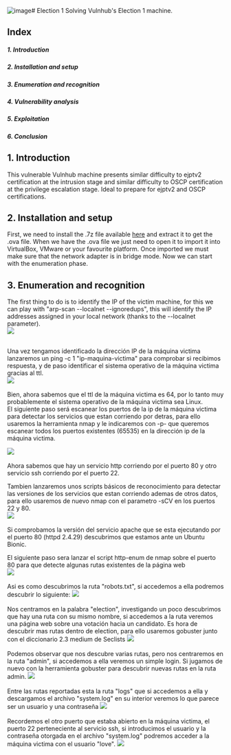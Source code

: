 ![image](https://github.com/rsnchzl/election-1/assets/120066124/6f64be7a-7c64-412a-9bea-a5dad54e5247)# Election 1
Solving Vulnhub's Election 1 machine.

<div>
  <h2>Index</h2>
  <h5>1. Introduction<h5>
  <h5>2. Installation and setup</h5>
  <h5>3. Enumeration and recognition</h5>
  <h5>4. Vulnerability analysis</h5>
  <h5>5. Exploitation</h5>
  <h5>6. Conclusion</h5>
</div>

<div>
  <h2>1. Introduction</h2>
 This vulnerable Vulnhub machine presents similar difficulty to ejptv2 certification at the intrusion stage and similar difficulty to OSCP certification at the privilege escalation stage. Ideal to prepare for ejptv2 and OSCP certifications.
</div>

<div>
  <h2>2. Installation and setup</h2>
  
</div>

  First, we need to install the .7z file available [here](https://www.vulnhub.com/entry/election-1,503/) and extract it to get the .ova file. When we have the .ova file we just need to open it to import it into VirtualBox, VMware or your favourite platform.  Once imported we must make sure that the network adapter is in bridge mode. Now we can start with the enumeration phase.

<div>
  <h2>  3. Enumeration and recognition</h2>
  The first thing to do is to identify the IP of the victim machine, for this we can play with "arp-scan --localnet --ignoredups", this will identify the IP addresses assigned in your local network (thanks to the --localnet parameter).<br/>
  <img src="https://github.com/rsnchzl/election-1/blob/main/screenshots/enumeration/screenshotsarpscan.png"/> <br/>
  <br/>
  
  Una vez tengamos identificado la dirección IP de la máquina victima lanzaremos un ping -c 1 "ip-maquina-victima" para comprobar si recibimos respuesta, y de paso identificar el sistema operativo de la máquina victima gracias al ttl.<br/>
  <img src="https://github.com/rsnchzl/election-1/blob/main/screenshots/enumeration/sceenshotsping.png"/> <br/>
  <br/>
  Bien, ahora sabemos que el ttl de la máquina victima es 64, por lo tanto muy probablemente el sistema operativo de la máquina victima sea Linux. <br/>
  El siguiente paso será  escanear los puertos de la ip de la máquina victima para detectar los servicios que estan corriendo por detras, para ello usaremos la herramienta nmap y le indicaremos con -p- que queremos escanear todos los puertos existentes (65535) en la dirección ip de la máquina victima.

  <img src="https://github.com/rsnchzl/election-1/blob/main/screenshots/enumeration/screenshotsnmap.png"/> <br/>
  <br/>
  Ahora sabemos que hay un servicio http corriendo por el puerto 80 y otro servicio ssh corriendo por el puerto 22. <br/>

  Tambien lanzaremos unos scripts básicos de reconocimiento para detectar las versiones de los servicios que estan corriendo ademas de otros datos, para ello usaremos de nuevo nmap con el parametro -sCV en los puertos 22 y 80.<br/>
  <img src="https://github.com/rsnchzl/election-1/blob/main/screenshots/enumeration/screenshotsnmapscv.png"/> <br/> 
  <br/>
  Si comprobamos la versión del servicio apache que se esta ejecutando por el puerto 80 (httpd 2.4.29) descubrimos que estamos ante un Ubuntu Bionic. <br/>

  El siguiente paso sera lanzar el script http-enum de nmap sobre el puerto 80 para que detecte algunas rutas existentes de la página web <br/>
  <img src="https://github.com/rsnchzl/election-1/blob/main/screenshots/enumeration/screenshotsnmaphttpenum.png"/> <br/>
  <br/>
  Asi es como descubrimos la ruta "robots.txt", si accedemos a ella podremos descubrir lo siguiente: 
  <img src="https://github.com/rsnchzl/election-1/blob/main/screenshots/enumeration/screenshotsrobotstxt.png"/> <br/>
  <br/>
  Nos centramos en la palabra "election", investigando un poco descubrimos que hay una ruta con su mismo nombre, si accedemos a la ruta veremos una página web sobre una votación hacia un candidato.
  Es hora de descubrir mas rutas dentro de election, para ello usaremos gobuster junto con el diccionario 2.3 medium de Seclists
  <img src="https://github.com/rsnchzl/election-1/blob/main/screenshots/enumeration/screenshotgobuster.png"/> <br/>
  <br/>
  Podemos observar que nos descubre varias rutas, pero nos centraremos en la ruta "admin", si accedemos a ella veremos un simple login. Si jugamos de nuevo con la herramienta gobuster para descubrir nuevas rutas en la ruta admin.
  <img src="https://github.com/rsnchzl/election-1/blob/main/screenshots/enumeration/screenshotgobusteradmin.png"/> <br/>
  <br/>
  Entre las rutas reportadas esta la ruta "logs" que si accedemos a ella y descargamos el archivo "system.log" en su interior veremos lo que parece ser un usuario y una contraseña
  <img src="https://github.com/rsnchzl/election-1/blob/main/screenshots/enumeration/screenshotssystemcatlog.png"/> <br/>
  <br/>
  Recordemos el otro puerto que estaba abierto en la máquina victima, el puerto 22 perteneciente al servicio ssh, si introducimos el usuario y la contraseña otorgada en el archivo "system.log" podremos acceder a la máquina victima con el usuario "love".
  <img src="https://github.com/rsnchzl/election-1/blob/main/screenshots/enumeration/screenshotssh.png"/><br/>
  <br/>
  
  
</div>
